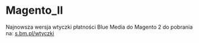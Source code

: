 # Magento_II

Najnowsza wersja wtyczki płatności Blue Media do Magento 2 do pobrania na: [s.bm.pl/wtyczki](s.bm.pl/wtyczki)
